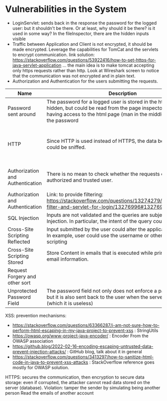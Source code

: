 # Vulnerabilities in the System

- LoginServlet: sends back in the response the password for the logged user: but it shouldn't be there. 
Or at least, why should it be there? is it used in some way?
In the fileInspector, there are the hidden inputs visible
- Traffic between Application and Client is not encrypted, it should be made encrypted. 
Leverage the capabilities for TomCat and the servlets to encrypt communication.
link solution: https://stackoverflow.com/questions/53922416/how-to-set-https-for-java-servlet-application
 ... the main idea is to make tomcat accepting only https requests rather than http.
Look at Wireshark screen to notice that the communication was not encrypted and in plain text.
- Authorization and Authentication for the users submitting the requests. 

| Name                             | Description                                                                                                                                                                                           | Solution                                                                                                                                                                                                                                                                                           |
|----------------------------------|-------------------------------------------------------------------------------------------------------------------------------------------------------------------------------------------------------|----------------------------------------------------------------------------------------------------------------------------------------------------------------------------------------------------------------------------------------------------------------------------------------------------|
| Password sent around             | The password for a logged user is stored in the html page, it is hidden, but could be read from the page inspector. Anyone having access to the html page (man in the middle) could read the password | Remove the password form the webpage, since it is useless                                                                                                                                                                                                                                          |
| HTTP                             | Since HTTP is used instead of HTTPS, the data being exchanged could be sniffed.                                                                                                                       | Adopt HTTPS communication to encrypt and hide the exchange of information. https://security.stackexchange.com/questions/83028/possibility-to-sniff-https-traffic-on-devices-without-installing-a-certificate : with wireshark try to sniff packets form the LAN: since encrypted are not readable. |
| Authorization and Authentication | There is no mean to check whether the requests come from an authorized and trusted user.                                                                                                              | Add an authorization and authentication mechanisms. https://www.mulesoft.com/tcat/tomcat-ssl maybe useful to set up the HTTPs mechanism. SSL-mechanism could be used to ensure confidentiality during data exchange                                                                                |
| Authorization and Authentication | Link: to provide filtering: https://stackoverflow.com/questions/13274279/authentication-filter-and-servlet-for-login/13276996#13276996                                                                |                                                                                                                                                                                                                                                                                                    |
| SQL Injection                    | Inputs are not validated and the queries are subject to SQL Injection. In particular, the intent of the query could be changed                                                                        | Use Parametrized Queries, that make impossible to alter the query behavior.                                                                                                                                                                                                                        |
| Cross-Site Scripting Reflected   | Input submitted by the user could alter the application behavior. In example, user could use the username or other fields for scripting                                                               | JSoup to validate and sanitize each user provided information                                                                                                                                                                                                                                      |
| Cross-Site Scripting Stored      | Store Content in emails that is executed while printing back the email information.                                                                                                                   | JSoup to validate and sanitize each user provided information                                                                                                                                                                                                                                      |
| Request Forgery and other sort   |                                                                                                                                                                                                       |                                                                                                                                                                                                                                                                                                    |
 | Unprotected Password Field       | The password field not only does not enforce a password policy but it is also sent back to the user when the server receives it (which it is useless)                                                 | Setup a password validation system (method) and remove the password field from the HTML that it is sent back                                                                                                                                                                                       |

XSS: prevention mechanisms: 
- https://stackoverflow.com/questions/63366287/i-am-not-sure-how-to-perform-html-escaping-in-my-java-project-to-prevent-xss : StringUtils
- https://owasp.org/www-project-java-encoder/ : Encoder From the OWASP association
- https://github.blog/2022-02-16-encoding-escaping-untrusted-data-prevent-injection-attacks/ : GitHub blog, talk about it in general
- https://stackoverflow.com/questions/3413297/how-to-sanitize-html-code-in-java-to-prevent-xss-attacks : StackOverflow reference goes mostly for OWASP solution.

HTTPS: secures the communication, then encryption to secure data storage: even if corrupted, the attacker cannot read data stored on the server (database).
Violation: tamper the sender by simulating being another person
Read the emails of another account
